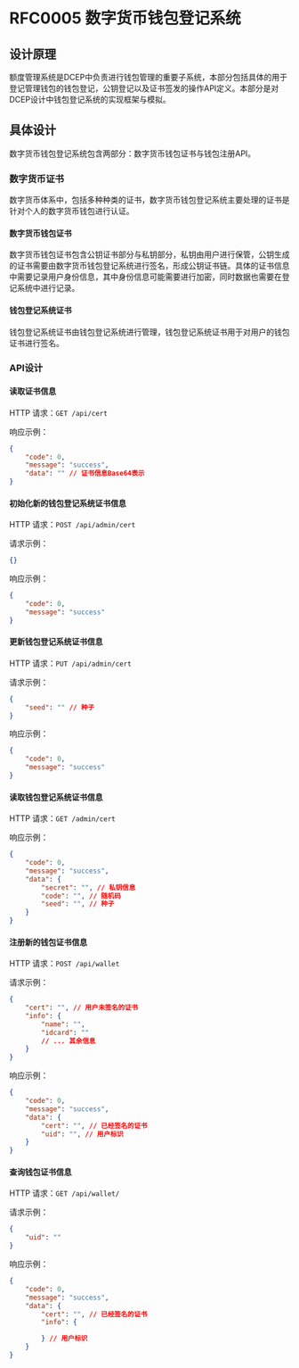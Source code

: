 # RFC0005 数字货币钱包登记系统

## 设计原理

额度管理系统是DCEP中负责进行钱包管理的重要子系统，本部分包括具体的用于登记管理钱包的钱包登记，公钥登记以及证书签发的操作API定义。本部分是对DCEP设计中钱包登记系统的实现框架与模拟。

## 具体设计

数字货币钱包登记系统包含两部分：数字货币钱包证书与钱包注册API。

### 数字货币证书

数字货币体系中，包括多种种类的证书，数字货币钱包登记系统主要处理的证书是针对个人的数字货币钱包进行认证。

#### 数字货币钱包证书

数字货币钱包证书包含公钥证书部分与私钥部分，私钥由用户进行保管，公钥生成的证书需要由数字货币钱包登记系统进行签名，形成公钥证书链。具体的证书信息中需要记录用户身份信息，其中身份信息可能需要进行加密，同时数据也需要在登记系统中进行记录。

#### 钱包登记系统证书

钱包登记系统证书由钱包登记系统进行管理，钱包登记系统证书用于对用户的钱包证书进行签名。

### API设计

#### 读取证书信息

HTTP 请求：`GET /api/cert`

响应示例：

```json
{
    "code": 0,
    "message": "success",
    "data": "" // 证书信息Base64表示
}
```

#### 初始化新的钱包登记系统证书信息

HTTP 请求：`POST /api/admin/cert`

请求示例：

```json
{}
```

响应示例：

```json
{
    "code": 0,
    "message": "success"
}
```

#### 更新钱包登记系统证书信息

HTTP 请求：`PUT /api/admin/cert`

请求示例：

```json
{
	"seed": "" // 种子
}
```

响应示例：

```json
{
    "code": 0,
    "message": "success"
}
```

#### 读取钱包登记系统证书信息

HTTP 请求：`GET /admin/cert`

响应示例：

```json
{
    "code": 0,
    "message": "success",
    "data": {
        "secret": "", // 私钥信息
        "code": "", // 随机码
        "seed": "", // 种子
    }
}
```

#### 注册新的钱包证书信息

HTTP 请求：`POST /api/wallet`

请求示例：

```json
{
    "cert": "", // 用户未签名的证书
    "info": {
        "name": "",
        "idcard": ""
        // ... 其余信息
    }
}
```

响应示例：

```json
{
    "code": 0,
    "message": "success",
    "data": {
        "cert": "", // 已经签名的证书
        "uid": "", // 用户标识
    }
}
```

#### 查询钱包证书信息

HTTP 请求：`GET /api/wallet/`

请求示例：

```json
{
    "uid": ""
}
```

响应示例：

```json
{
    "code": 0,
    "message": "success",
    "data": {
        "cert": "", // 已经签名的证书
        "info": {

        } // 用户标识
    }
}
```
